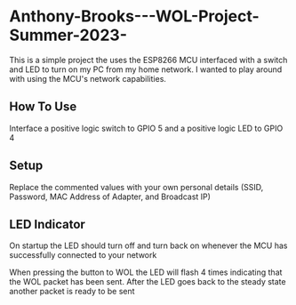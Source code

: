 # Anthony-Brooks---WOL-Project-Summer-2023-
This is a simple project the uses the ESP8266 MCU interfaced with a switch and LED to turn on my PC from my home network. I wanted to play around with using the MCU's network capabilities. 


## How To Use
Interface a positive logic switch to GPIO 5 and a positive logic LED to GPIO 4

## Setup
Replace the commented values with your own personal details (SSID, Password, MAC Address of Adapter, and Broadcast IP) 

## LED Indicator
On startup the LED should turn off and turn back on whenever the MCU has successfully connected to your network

When pressing the button to WOL the LED will flash 4 times indicating that the WOL packet has been sent. After the LED goes back to the steady state another packet is ready to be sent
